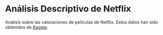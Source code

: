 # Análisis Descriptivo de Netflix
Análisis sobre las valoraciones de películas de Netflix. Estos datos han sido obtenidos de [Kaggle](https://www.kaggle.com/netflix-inc/netflix-prize-data).
